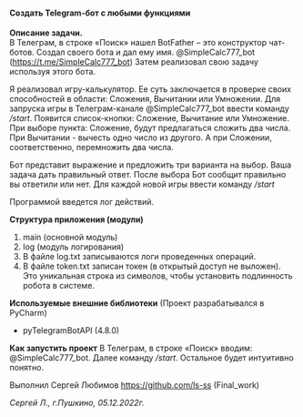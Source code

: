 #### **Создать Telegram-бот с любыми функциями**

**Описание задачи.**  
В Телеграм, в строке «Поиск» нашел BotFather – это конструктор чат-ботов.
Создал своего бота и дал ему имя. @SimpleCalc777_bot (https://t.me/SimpleCalc777_bot)
Затем реализовал свою задачу используя этого бота.

Я реализовал игру-калькулятор. 
Ее суть заключается в проверке своих способностей в
области: Сложения, Вычитании или Умножении. 
Для запруска игры в Телеграм-канале @SimpleCalc777_bot ввести команду */start*.
Появится список-кнопки: Сложение, Вычитание или Умножение.
При выборе пункта: Сложение, будут предлагаться сложить два числа.
При Вычитании - вычесть одно число из другого. 
А при Сложении, соответственно, перемножить два числа.

Бот представит выражение и предложить три варианта на выбор. 
Ваша задача дать правильный ответ. 
После выбора Бот сообщит правильно вы ответили или нет.
Для каждой новой игры ввести команду */start*

Программой введется лог действий.

**Структура приложения (модули)**
1. main (основной модуль)
2. log (модуль логирования)
3. В файле log.txt записываются логи проведенных операций.
4. В файле token.txt записан токен (в открытый доступ не выложен). 
    Это уникальная строка из символов, чтобы установить подлинность робота в системе.

**Используемые внешние библиотеки**
(Проект разрабатывался в PyCharm)
- pyTelegramBotAPI (4.8.0)

**Как запустить проект**
В Телеграм, в строке «Поиск» вводим: @SimpleCalc777_bot.
Далее команду */start*. Остальное будет интуитивно понятно.


Выполнил Сергей Любимов https://github.com/ls-ss (Final_work)

_Сергей Л., г.Пушкино, 05.12.2022г._